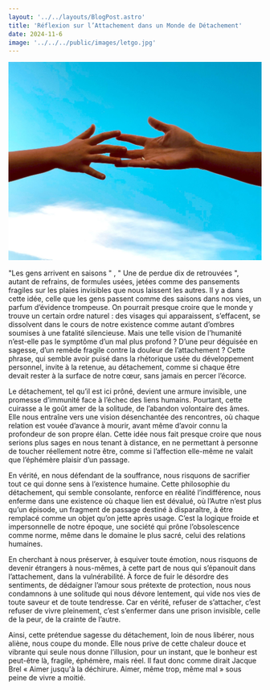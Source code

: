 ```yaml
---
layout: '../../layouts/BlogPost.astro'
title: 'Réflexion sur l’Attachement dans un Monde de Détachement'
date: 2024-11-6
image: '../../../public/images/letgo.jpg'
---
```

![](../../../public/images/letgo.jpg)

"Les gens arrivent en saisons " , " Une de perdue dix de retrouvées ", autant de refrains, de formules usées, jetées comme des pansements fragiles sur les plaies invisibles que nous laissent les autres.
Il y a dans cette idée, celle que les gens passent comme des saisons dans nos vies, un parfum d’évidence trompeuse. On pourrait presque croire que le monde y trouve un certain ordre naturel : des visages qui apparaissent, s’effacent, se dissolvent dans le cours de notre existence comme autant d’ombres soumises à une fatalité silencieuse. Mais une telle vision de l’humanité n’est-elle pas le symptôme d’un mal plus profond ? D’une peur déguisée en sagesse, d’un remède fragile contre la douleur de l’attachement ? Cette phrase, qui semble avoir puisé dans la rhétorique usée du développement personnel, invite à la retenue, au détachement, comme si chaque être devait rester à la surface de notre cœur, sans jamais en percer l’écorce.

Le détachement, tel qu’il est ici prôné, devient une armure invisible, une promesse d’immunité face à l’échec des liens humains. Pourtant, cette cuirasse a le goût amer de la solitude, de l’abandon volontaire des âmes. Elle nous entraîne vers une vision désenchantée des rencontres, où chaque relation est vouée d’avance à mourir, avant même d’avoir connu la profondeur de son propre élan. Cette idée nous fait presque croire que nous serions plus sages en nous tenant à distance, en ne permettant à personne de toucher réellement notre être, comme si l’affection elle-même ne valait que l’éphémère plaisir d’un passage.

En vérité, en nous défendant de la souffrance, nous risquons de sacrifier tout ce qui donne sens à l’existence humaine. Cette philosophie du détachement, qui semble consolante, renforce en réalité l’indifférence, nous enferme dans une existence où chaque lien est dévalué, où l’Autre n’est plus qu’un épisode, un fragment de passage destiné à disparaître, à être remplacé comme un objet qu’on jette après usage. C’est la logique froide et impersonnelle de notre époque, une société qui prône l’obsolescence comme norme, même dans le domaine le plus sacré, celui des relations humaines.

En cherchant à nous préserver, à esquiver toute émotion, nous risquons de devenir étrangers à nous-mêmes, à cette part de nous qui s’épanouit dans l’attachement, dans la vulnérabilité. À force de fuir le désordre des sentiments, de dédaigner l’amour sous prétexte de protection, nous nous condamnons à une solitude qui nous dévore lentement, qui vide nos vies de toute saveur et de toute tendresse. Car en vérité, refuser de s’attacher, c’est refuser de vivre pleinement, c’est s’enfermer dans une prison invisible, celle de la peur, de la crainte de l’autre.

Ainsi, cette prétendue sagesse du détachement, loin de nous libérer, nous aliène, nous coupe du monde. Elle nous prive de cette chaleur douce et vibrante qui seule nous donne l’illusion, pour un instant, que le bonheur est peut-être là, fragile, éphémère, mais réel. Il faut donc comme dirait Jacque Brel « Aimer jusqu'à la déchirure. Aimer, même trop, même mal » sous peine de vivre a moitié.
